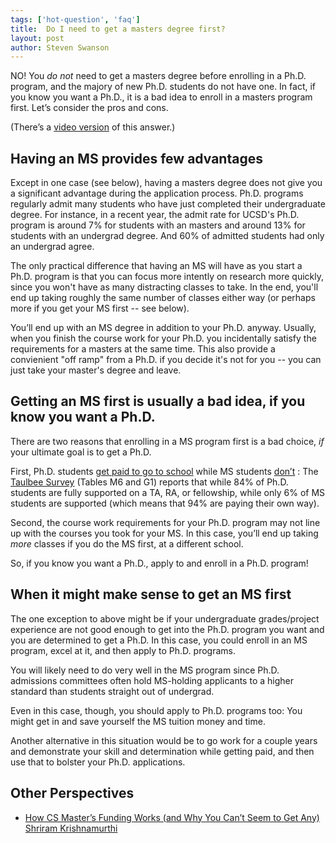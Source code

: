 ```yaml
---
tags: ['hot-question', 'faq'] 
title:  Do I need to get a masters degree first?
layout: post
author: Steven Swanson
---
```


NO! You *do not* need to get a masters degree before enrolling in a Ph.D. program, and the majory of new Ph.D. students do not have one.  In fact, if you know you want a Ph.D., it is a bad idea to enroll in a masters program first. Let’s consider the pros and cons.

(There’s a  [video version](https://youtu.be/BWJKhhgPcf4?t=325)  of this answer.)

## Having an MS provides few advantages

Except in one case (see below), having a masters degree does not give you a significant advantage during the application process. Ph.D. programs regularly admit many students who have just completed their undergraduate degree.  For instance, in a recent year, the admit rate for UCSD's Ph.D. program is around 7% for students with an masters and around 13% for students with an undergrad degree.  And 60% of admitted students had only an undergrad agree.

The only practical difference that having an MS will have as you start a Ph.D. program is that you can focus more intently on research more quickly, since you won't have as many distracting classes to take.  In the end, you'll end up taking roughly the same number of classes either way (or perhaps more if you get your MS first -- see below).

You’ll end up with an MS degree in addition to your Ph.D. anyway.  Usually, when you finish the course work for your Ph.D. you incidentally satisfy the requirements for a masters at the same time.  This also provide a convienient "off ramp" from a Ph.D. if you decide it's not for you -- you can just take your master's degree and leave.

## Getting an MS first is usually a bad idea, if you know you want a Ph.D.

There are two reasons that enrolling in a MS program first is a bad choice, _if_ your ultimate goal is to get a Ph.D.

First, Ph.D. students  [get paid to go to school](https://mycsphd.github.io/2021/03/10/how-do-i-pay-for-a-phd.html)  while MS students  [don’t](http://cs.brown.edu/~sk/Memos/Funding-CS-Grad-School/) : The  [Taulbee Survey](https://mycsphd.github.io/2021/03/10/Taulbee-Survey.html)  (Tables M6 and G1) reports that while 84% of Ph.D. students are fully supported on a TA, RA, or fellowship, while only 6% of MS students are supported (which means that 94% are paying their own way).

Second, the course work requirements for your Ph.D. program may not line up with the courses you took for your MS. In this case, you’ll end up taking _more_ classes if you do the MS first, at a different school.

So, if you know you want a Ph.D., apply to and enroll in a Ph.D. program!

## When it might make sense to get an MS first

The one exception to above might be if your undergraduate grades/project experience are not good enough to get into the Ph.D. program you want and you are determined to get a Ph.D.  In this case, you could enroll in an MS program, excel at it, and then apply to Ph.D. programs.

You will likely need to do very well in the MS program since Ph.D. admissions committees often hold MS-holding applicants to a higher standard than students straight out of undergrad.

Even in this case, though, you should apply to Ph.D. programs too:  You might get in and save yourself the MS tuition money and time.

Another alternative in this situation would be to go work for a couple years and demonstrate your skill and determination while getting paid, and then use that to bolster your Ph.D. applications.

## Other Perspectives

*  [How CS Master’s Funding Works (and Why You Can’t Seem to Get Any)](http://cs.brown.edu/~sk/Memos/Funding-CS-Grad-School/)   [Shriram Krishnamurthi](http://cs.brown.edu/~sk/) 


